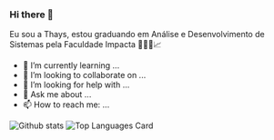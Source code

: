 ### Hi there 👋

Eu sou a Thays, estou graduando em Análise e Desenvolvimento de Sistemas pela Faculdade Impacta 👩🏻‍💻📈

- 🌱 I’m currently learning ...
- 👯 I’m looking to collaborate on ...
- 🤔 I’m looking for help with ...
- 💬 Ask me about ...
- 📫 How to reach me: ...

![Github stats](https://github-readme-stats.vercel.app/api?username=thaysrq&theme=highcontrast&show_icons=true&count_private=true)
![Top Languages Card](https://github-readme-stats.vercel.app/api/top-langs/?username=thaysrq&theme=highcontrast&show_icons=true)
